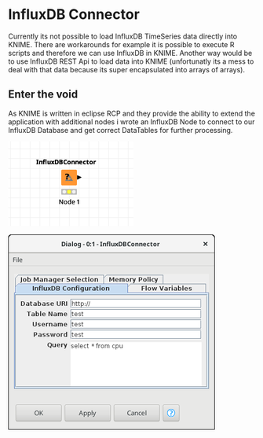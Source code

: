 # InfluxDB Connector

Currently its not possible to load InfluxDB TimeSeries data directly into
KNIME. There are workarounds for example it is possible to execute R scripts
and therefore we can use InfluxDB in KNIME. Another way would be to use
InfluxDB REST Api to load data into KNIME (unfortunatly its a mess to deal
with that data because its super encapsulated into arrays of arrays).


## Enter the void

As KNIME is written in eclipse RCP and they provide the ability to extend
the application with additional nodes i wrote an InfluxDB Node to connect to
our InfluxDB Database and get correct DataTables for further processing.

![the node](data/InfluxDB_node.png)

![the configuration](data/InfluxDB_config.png)
